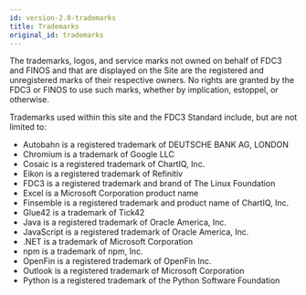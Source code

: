 ```yaml
---
id: version-2.0-trademarks
title: Trademarks
original_id: trademarks
---
```


The trademarks, logos, and service marks not owned on behalf of FDC3 and FINOS and that are displayed on the Site are the registered and unregistered marks of their respective owners. No rights are granted by the FDC3 or FINOS to use such marks, whether by implication, estoppel, or otherwise. 

Trademarks used within this site and the FDC3 Standard include, but are not limited to:
- Autobahn is a registered trademark of DEUTSCHE BANK AG, LONDON
- Chromium is a trademark of Google LLC
- Cosaic is a registered trademark of ChartIQ, Inc.
- Eikon is a registered trademark of Refinitiv
- FDC3 is a registered trademark and brand of The Linux Foundation
- Excel is a Microsoft Corporation product name
- Finsemble is a registered trademark and product name of ChartIQ, Inc.
- Glue42 is a trademark of Tick42
- Java is a registered trademark of Oracle America, Inc.
- JavaScript  is a registered trademark of Oracle America, Inc.
- .NET is a trademark of Microsoft Corporation
- npm is a trademark of npm, Inc.
- OpenFin is a registered trademark of OpenFin Inc.
- Outlook is a registered trademark of Microsoft Corporation
- Python is a registered trademark of the Python Software Foundation